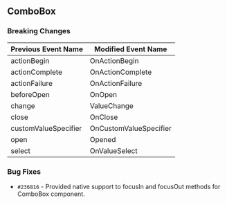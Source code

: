 ## ComboBox

### Breaking Changes

|Previous Event Name|Modified Event Name|
|-----------|-----------|
|actionBegin|OnActionBegin|
|actionComplete|OnActionComplete|
|actionFailure|OnActionFailure|
|beforeOpen|OnOpen|
|change|ValueChange|
|close|OnClose|
|customValueSpecifier|OnCustomValueSpecifier|
|open|Opened|
|select|OnValueSelect|

### Bug Fixes

- `#236816` - Provided native support to focusIn and focusOut methods for ComboBox component.
